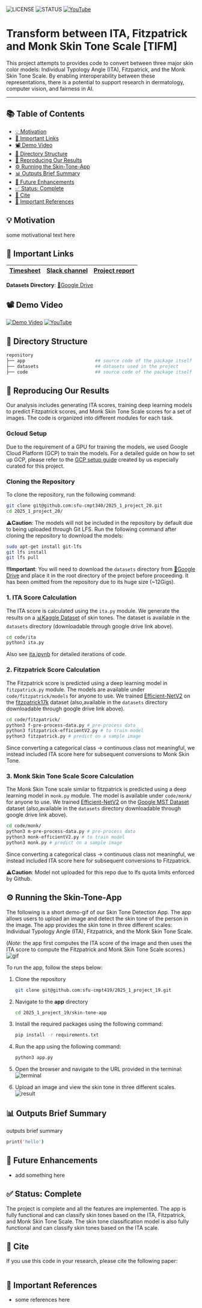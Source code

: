 ![LICENSE](https://img.shields.io/badge/LICENSE-AGPL--3.0-blue)
![STATUS](https://img.shields.io/badge/Status-Completed-brightgreen)
[![YouTube](https://img.shields.io/badge/Demo%20on-YouTube-red?logo=youtube)]()

# Transform between ITA, Fitzpatrick and Monk Skin Tone Scale [TIFM]
This project attempts to provides code to convert between three major skin color models: Individual Typology Angle (ITA), Fitzpatrick, and the Monk Skin Tone Scale. By enabling interoperability between these representations, there is a potential to support research in dermatology, computer vision, and fairness in AI.

---
<!-- table of contents-->
## 📚 Table of Contents
- [💡 Motivation](#-motivation)
- [🔗 Important Links](#-important-links)
- [📽️ Demo Video](#-demo)
- [📁 Directory Structure](#-directory-structure)
- [🔄 Reproducing Our Results](#-reproducing-our-results)
- [⚙️ Running the Skin-Tone-App](#-running-the-skin-tone-app)
- [📊 Outputs Brief Summary](#-outputs-brief-summary)
- [🚀 Future Enhancements](#-future-enhancements)
- [✅ Status: Complete](#-status-complete)
- [📕 Cite](#-cite)
- [🔗 Important References](#-references)

## 💡 Motivation
some motivational text here

## 🔗 Important Links

| [Timesheet](https://1sfu-my.sharepoint.com/:x:/g/personal/hamarneh_sfu_ca/EVzrKxoqTBhBsnZ7Bn1OLCUBmp6XPn5tKw3TadBanr7LiQ?e=WcadSt) | [Slack channel](https://cmpt419spring2025.slack.com/archives/C086RGM0DPB) | [Project report](https://www.overleaf.com/3181635329dsvqshmwvmyz#fe2229) | 
|-----------|---------------|-------------------------|


**Datasets Directory**: [📂Google Drive](https://drive.google.com/file/d/1UDtpJlG0P_UmH77h9ikWEtPiBslqMqmi/view?usp=share_link)


## 📽️ Demo Video
[![Demo Video](https://img.youtube.com/vi/2g0vX1q4x6E/0.jpg)](https://www.youtube.com/watch?v=2g0vX1q4x6E)
[![YouTube](https://img.shields.io/badge/Demo%20on-YouTube-red?logo=youtube)](https://www.youtube.com/watch?v=2g0vX1q4x6E)

## 📁 Directory Structure
```bash
repository
├── app                          ## source code of the package itself
├── datasets                     ## datasets used in the project
├── code                         ## source code of the package itself
```

## 🔄 Reproducing Our Results
Our analysis includes generating ITA scores, training deep learning models to predict Fitzpatrick scores, and Monk Skin Tone Scale scores for a set of images. The code is organized into different modules for each task.

### Gcloud Setup
Due to the requirement of a GPU for training the models, we used Google Cloud Platform (GCP) to train the models. For a detailed guide on how to set up GCP, please refer to the [GCP setup guide](./guide-running-dl-models/guided-pdf.pdf) created by us especially curated for this project.

### Cloning the Repository
To clone the repository, run the following command:
```bash
git clone git@github.com:sfu-cmpt340/2025_1_project_20.git
cd 2025_1_project_20/
```

**⚠️Caution**: The models will not be included in the repository by default due to being uploaded through Git LFS. Run the following command after cloning the repository to download the models:
```bash
sudo apt-get install git-lfs
git lfs install
git lfs pull
```
**‼️Important**: You will need to download the `datasets` directory from [📂Google Drive](https://drive.google.com/file/d/1UDtpJlG0P_UmH77h9ikWEtPiBslqMqmi/view?usp=share_link) and place it in the root directory of the project before proceeding. It has been omitted from the repository due to its huge size (~12Gigs).

### 1. ITA Score Calculation
The ITA score is calculated using the `ita.py` module. We generate the results on a [📊Kaggle Dataset](https://www.kaggle.com/datasets/usamarana/skin-tone-classification-dataset) of skin tones. The dataset is available in the `datasets` directory (downloadable through google drive link above).

```bash
cd code/ita
python3 ita.py
```
Also see [ita.ipynb](code/ita/ita.ipynb) for detailed iterations of code.

### 2. Fitzpatrick Score Calculation
The Fitzpatrick score is predicted using a deep learning model in `fitzpatrick.py` module. The models are available under `code/fitzpatrick/models` for anyone to use. We trained [Efficient-NetV2](https://huggingface.co/timm/efficientnetv2_rw_m.agc_in1k) on the [fitzpatrick17k](https://github.com/mattgroh/fitzpatrick17k) dataset (also,available in the `datasets` directory downloadable through google drive link above).
```bash
cd code/fitzpatrick/
python3 f-pre-process-data.py # pre-process data
python3 fitzpatrick-efficientV2.py # to train model
python3 fitzpatrick.py # predict on a sample image
```

Since converting a categorical class -> continuous class not meaningful, we instead included ITA score here for subsequent conversions to Monk Skin Tone.

### 3. Monk Skin Tone Scale Score Calculation
The Monk Skin Tone scale similar to fitzpatrick is predicted using a deep learning model in `monk.py` module. The model is available under `code/monk/` for anyone to use. We trained [Efficient-NetV2](https://huggingface.co/timm/efficientnetv2_rw_m.agc_in1k) on the [Google MST Dataset](https://skintone.google/mste-dataset) dataset (also,available in the `datasets` directory downloadable through google drive link above).

```bash
cd code/monk/
python3 m-pre-process-data.py # pre-process data
python3 monk-efficientV2.py # to train model
python3 monk.py # predict on a sample image
```

Since converting a categorical class -> continuous class not meaningful, we instead included ITA score here for subsequent conversions to Fitzpatrick.

**⚠️Caution**: Model not uploaded for this repo due to lfs quota limits enforced by Github.

## ⚙️ Running the Skin-Tone-App

The following is a short demo-gif of our Skin Tone Detection App. The app allows users to upload an image and detect the skin tone of the person in the image. The app provides the skin tone in three different scales: Individual Typology Angle (ITA), Fitzpatrick, and the Monk Skin Tone Scale. 

(*Note*: the app first computes the ITA score of the image and then uses the ITA score to compute the Fitzpatrick and Monk Skin Tone Scale scores.)
![gif](images/skin-tone-app.gif)

To run the app, follow the steps below:
1. Clone the repository
    ```bash
    git clone git@github.com:sfu-cmpt419/2025_1_project_19.git
    ```
2. Navigate to the **app** directory
    ```bash
    cd 2025_1_project_19/skin-tone-app
    ```
3. Install the required packages using the following command:
    ```bash
    pip install -r requirements.txt
    ```
4. Run the app using the following command:
    ```bash
    python3 app.py
    ```
5. Open the browser and navigate to the URL provided in the terminal:
![terminal](images/terminal.png)

6. Upload an image and view the skin tone in three different scales.
![result](images/sample-result.png)

## 📊 Outputs Brief Summary
outputs brief summary

```bash
print('hello')
```

## 🚀 Future Enhancements
- add something here

## ✅ Status: Complete
The project is complete and all the features are implemented. The app is fully functional and can classify skin tones based on the ITA, Fitzpatrick, and Monk Skin Tone Scale. The skin tone classification model is also fully functional and can classify skin tones based on the ITA scale.

## 📕 Cite

If you use this code in your research, please cite the following paper:

```bibtex

```

## 🔗 Important References
- some references here